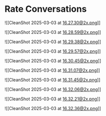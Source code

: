 # Rate Conversations
![[CleanShot 2025-03-03 at 16.27.30@2x.png]]

![[CleanShot 2025-03-03 at 16.28.59@2x.png]]

![[CleanShot 2025-03-03 at 16.29.38@2x.png]]

![[CleanShot 2025-03-03 at 16.29.57@2x.png]]

![[CleanShot 2025-03-03 at 16.30.45@2x.png]]

![[CleanShot 2025-03-03 at 16.31.07@2x.png]]

![[CleanShot 2025-03-03 at 16.31.45@2x.png]]

![[CleanShot 2025-03-03 at 16.32.06@2x.png]]

![[CleanShot 2025-03-03 at 16.32.21@2x.png]]

![[CleanShot 2025-03-03 at 16.32.36@2x.png]]

